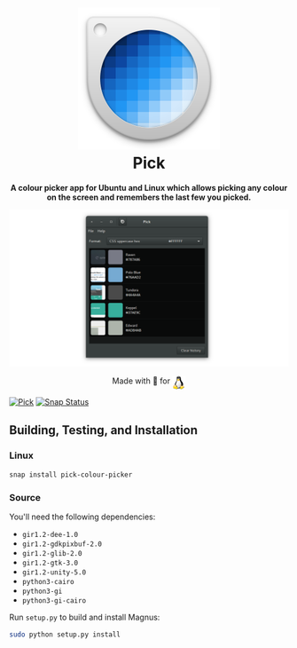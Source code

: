 <h1 align="center">
  <img src="pick-colour-picker.png" width="256" alt="Pick">
  <br />
  Pick
</h1>

<p align="center"><b>A colour picker app for Ubuntu and Linux which allows picking any colour on the screen and remembers the last few you picked.</b></p>

![Pick Screenshot](pick-screenshot-16x9.png?raw=true)

<p align="center">Made with 💝 for <img src="https://raw.githubusercontent.com/anythingcodes/slack-emoji-for-techies/gh-pages/emoji/tux.png" align="top" width="24" /></p>

[![Pick](https://snapcraft.io/pick-colour-picker/badge.svg)](https://snapcraft.io/pick-colour-picker) [![Snap Status](https://build.snapcraft.io/badge/stuartlangridge/ColourPicker.svg)](https://build.snapcraft.io/user/stuartlangridge/ColourPicker)

## Building, Testing, and Installation

### Linux

```bash
snap install pick-colour-picker
```

### Source

You'll need the following dependencies:

  * `gir1.2-dee-1.0`
  * `gir1.2-gdkpixbuf-2.0`
  * `gir1.2-glib-2.0`
  * `gir1.2-gtk-3.0`
  * `gir1.2-unity-5.0`
  * `python3-cairo`
  * `python3-gi`
  * `python3-gi-cairo`

Run `setup.py` to build and install Magnus:

```bash
sudo python setup.py install
```